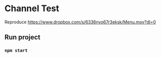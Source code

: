 # Channel Test

Reproduce https://www.dropbox.com/s/6336nyo67r3eksk/Menu.mov?dl=0

## Run project

### `npm start`
